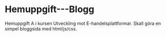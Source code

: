 # Hemuppgift---Blogg
Hemuppgift A i kursen Utveckling mot E-handelsplattformar.  Skall göra en simpel bloggsida med html/js/css.

